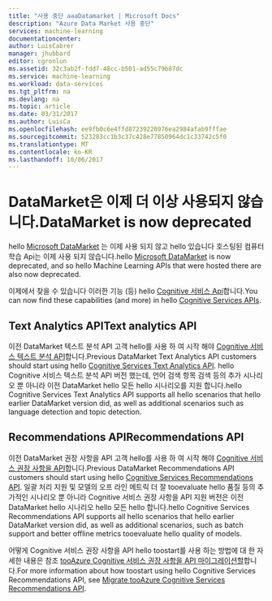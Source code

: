 ```yaml
---
title: "사용 중단 aaaDatamarket | Microsoft Docs"
description: "Azure Data Market 사용 중단"
services: machine-learning
documentationcenter: 
author: LuisCabrer
manager: jhubbard
editor: cgronlun
ms.assetid: 32c3ab2f-fdd7-48cc-b501-ad55c79b87dc
ms.service: machine-learning
ms.workload: data-services
ms.tgt_pltfrm: na
ms.devlang: na
ms.topic: article
ms.date: 03/31/2017
ms.author: LuisCa
ms.openlocfilehash: ee9fb0c6e4ffd87239220976ea2984afab9fffae
ms.sourcegitcommit: 523283cc1b3c37c428e77850964dc1c33742c5f0
ms.translationtype: MT
ms.contentlocale: ko-KR
ms.lasthandoff: 10/06/2017
---
```

# <a name="datamarket-is-now-deprecated"></a><span data-ttu-id="acc83-103">DataMarket은 이제 더 이상 사용되지 않습니다.</span><span class="sxs-lookup"><span data-stu-id="acc83-103">DataMarket is now deprecated</span></span>

<span data-ttu-id="acc83-104">hello [Microsoft DataMarket](https://datamarket.azure.com/datasets) 는 이제 사용 되지 않고 hello 있습니다 호스팅된 컴퓨터 학습 Api는 이제 사용 되지 않습니다.</span><span class="sxs-lookup"><span data-stu-id="acc83-104">hello [Microsoft DataMarket](https://datamarket.azure.com/datasets) is now deprecated, and so hello Machine Learning APIs that were hosted there are also now deprecated.</span></span>

<span data-ttu-id="acc83-105">이제에서 찾을 수 있습니다 이러한 기능 (등) hello [Cognitive 서비스 Api](https://www.microsoft.com/cognitive-services)합니다.</span><span class="sxs-lookup"><span data-stu-id="acc83-105">You can now find these capabilities (and more) in hello [Cognitive Services APIs](https://www.microsoft.com/cognitive-services).</span></span>

## <a name="text-analytics-api"></a><span data-ttu-id="acc83-106">Text Analytics API</span><span class="sxs-lookup"><span data-stu-id="acc83-106">Text analytics API</span></span>

<span data-ttu-id="acc83-107">이전 DataMarket 텍스트 분석 API 고객 hello를 사용 하 여 시작 해야 [Cognitive 서비스 텍스트 분석 API](https://www.microsoft.com/cognitive-services/text-analytics-api)합니다.</span><span class="sxs-lookup"><span data-stu-id="acc83-107">Previous DataMarket Text Analytics API customers should start using hello [Cognitive Services Text Analytics API](https://www.microsoft.com/cognitive-services/text-analytics-api).</span></span>
<span data-ttu-id="acc83-108">hello Cognitive 서비스 텍스트 분석 API 버전 했는데, 언어 검색 항목 검색 등의 추가 시나리오 뿐 아니라 이전 DataMarket hello 모든 hello 시나리오를 지원 합니다.</span><span class="sxs-lookup"><span data-stu-id="acc83-108">hello Cognitive Services Text Analytics API supports all hello scenarios that hello earlier DataMarket version did, as well as additional scenarios such as language detection and topic detection.</span></span>


## <a name="recommendations-api"></a><span data-ttu-id="acc83-109">Recommendations API</span><span class="sxs-lookup"><span data-stu-id="acc83-109">Recommendations API</span></span> 

<span data-ttu-id="acc83-110">이전 DataMarket 권장 사항을 API 고객 hello를 사용 하 여 시작 해야 [Cognitive 서비스 권장 사항을 API](https://www.microsoft.com/cognitive-services/recommendations-api)합니다.</span><span class="sxs-lookup"><span data-stu-id="acc83-110">Previous DataMarket Recommendations API customers should start using hello [Cognitive Services Recommendations API](https://www.microsoft.com/cognitive-services/recommendations-api).</span></span>
<span data-ttu-id="acc83-111">일괄 처리 지원 및 모델의 오프 라인 메트릭 더 잘 tooevaluate hello 품질 등의 추가적인 시나리오 뿐 아니라 Cognitive 서비스 권장 사항을 API 지원 버전은 이전 DataMarket hello 시나리오 hello 모든 hello 합니다.</span><span class="sxs-lookup"><span data-stu-id="acc83-111">hello Cognitive Services Recommendations API supports all hello scenarios that hello earlier DataMarket version did, as well as additional scenarios, such as batch support and better offline metrics tooevaluate hello quality of models.</span></span> 

<span data-ttu-id="acc83-112">어떻게 Cognitive 서비스 권장 사항을 API hello toostart를 사용 하는 방법에 대 한 자세한 내용은 참조 [tooAzure Cognitive 서비스 권장 사항을 API 마이그레이션할](http://aka.ms/recomigrate)합니다.</span><span class="sxs-lookup"><span data-stu-id="acc83-112">For more information about how toostart using hello Cognitive Services Recommendations API, see [Migrate tooAzure Cognitive Services Recommendations API](http://aka.ms/recomigrate).</span></span>
